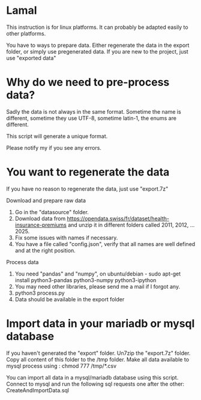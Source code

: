 # Lamal

This instruction is for linux platforms. It can probably be adapted easily to other platforms.

You have to ways to prepare data.
Either regenerate the data in the export folder, or simply use pregenerated data.
If you are new to the project, just use "exported data"

# Why do we need to pre-process data?

Sadly the data is not always in the same format.
Sometime the name is different, sometime they use UTF-8, sometime latin-1, the enums are different.

This script will generate a unique format.

Please notify my if you see any errors.

# You want to regenerate the data

If you have no reason to regenerate the data, just use "export.7z"

Download and prepare raw data

1) Go in the "datasource" folder.
2) Download data from https://opendata.swiss/fr/dataset/health-insurance-premiums and unzip it in different folders called 2011, 2012, ... 2025.
3) Fix some issues with names if necessary.
4) You have a file called "config.json", verify that all names are well defined and at the right position.

Process data
1) You need "pandas" and "numpy", on ubuntu/debian - sudo apt-get install python3-pandas python3-numpy python3-ipython
2) You may need other libraries, please send me a mail if I forgot any.
3) python3 process.py
4) Data should be available in the export folder

# Import data in your mariadb or mysql database

If you haven't generated the "export" folder. Un7zip the "export.7z" folder.
Copy all content of this folder to the /tmp folder.
Make all data available to mysql process using : chmod 777 /tmp/*.csv

You can import all data in a mysql/mariadb database using this script.
Connect to mysql and run the following sql requests one after the other: CreateAndImportData.sql
